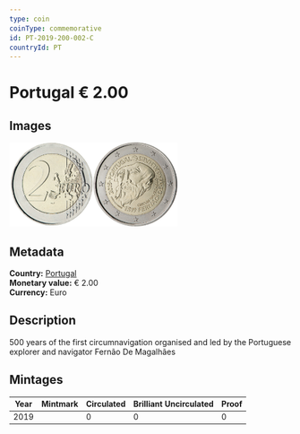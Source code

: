```yaml
---
type: coin
coinType: commemorative
id: PT-2019-200-002-C
countryId: PT
---
```


# Portugal € 2.00

## Images

<img src="../../Images/common-2007-200.png" height="150" alt="Front image"><img src="Images/PT-2019-200-002.png" height="150" alt="Back image">

## Metadata

**Country:** [Portugal](../../Countries/Portugal/index.md)\
**Monetary value:** € 2.00\
**Currency:** Euro

## Description
500 years of the first circumnavigation organised and led by the Portuguese explorer and navigator Fernão De Magalhães

## Mintages

| Year | Mintmark | Circulated | Brilliant Uncirculated | Proof |
| ---- | -------- | ---------- | ---------------------- | ----- |
| 2019 | | 0 | 0 | 0 |
